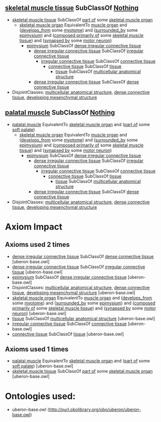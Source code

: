 ## [skeletal muscle tissue](http://purl.obolibrary.org/obo/UBERON_0001134) SubClassOf [Nothing](http://www.w3.org/2002/07/owl#Nothing) ##

  - [skeletal muscle tissue](http://purl.obolibrary.org/obo/UBERON_0001134) SubClassOf [part of](http://purl.obolibrary.org/obo/BFO_0000050) some [skeletal muscle organ](http://purl.obolibrary.org/obo/UBERON_0014892)
    - [skeletal muscle organ](http://purl.obolibrary.org/obo/UBERON_0014892) EquivalentTo [muscle organ](http://purl.obolibrary.org/obo/UBERON_0001630) and ([develops_from](http://purl.obolibrary.org/obo/RO_0002202) some [myotome](http://purl.obolibrary.org/obo/UBERON_0003082)) and ([surrounded_by](http://purl.obolibrary.org/obo/RO_0002219) some [epimysium](http://purl.obolibrary.org/obo/UBERON_0011899)) and ([composed primarily of](http://purl.obolibrary.org/obo/RO_0002473) some [skeletal muscle tissue](http://purl.obolibrary.org/obo/UBERON_0001134)) and ([synapsed by](http://purl.obolibrary.org/obo/uberon/core#synapsed_by) some [motor neuron](http://purl.obolibrary.org/obo/CL_0000100))
      - [epimysium](http://purl.obolibrary.org/obo/UBERON_0011899) SubClassOf [dense irregular connective tissue](http://purl.obolibrary.org/obo/UBERON_0011822)
        - [dense irregular connective tissue](http://purl.obolibrary.org/obo/UBERON_0011822) SubClassOf [irregular connective tissue](http://purl.obolibrary.org/obo/UBERON_0011821)
          - [irregular connective tissue](http://purl.obolibrary.org/obo/UBERON_0011821) SubClassOf [connective tissue](http://purl.obolibrary.org/obo/UBERON_0002384)
            - [connective tissue](http://purl.obolibrary.org/obo/UBERON_0002384) SubClassOf [tissue](http://purl.obolibrary.org/obo/UBERON_0000479)
              - [tissue](http://purl.obolibrary.org/obo/UBERON_0000479) SubClassOf [multicellular anatomical structure](http://purl.obolibrary.org/obo/UBERON_0010000)
        - [dense irregular connective tissue](http://purl.obolibrary.org/obo/UBERON_0011822) SubClassOf [dense connective tissue](http://purl.obolibrary.org/obo/UBERON_0011823)
  -  DisjointClasses: [multicellular anatomical structure](http://purl.obolibrary.org/obo/UBERON_0010000), [dense connective tissue](http://purl.obolibrary.org/obo/UBERON_0011823), [developing mesenchymal structure](http://purl.obolibrary.org/obo/UBERON_0017650)


## [palatal muscle](http://purl.obolibrary.org/obo/UBERON_0003682) SubClassOf [Nothing](http://www.w3.org/2002/07/owl#Nothing) ##

  - [palatal muscle](http://purl.obolibrary.org/obo/UBERON_0003682) EquivalentTo [skeletal muscle organ](http://purl.obolibrary.org/obo/UBERON_0014892) and ([part of](http://purl.obolibrary.org/obo/BFO_0000050) some [soft palate](http://purl.obolibrary.org/obo/UBERON_0001733))
    - [skeletal muscle organ](http://purl.obolibrary.org/obo/UBERON_0014892) EquivalentTo [muscle organ](http://purl.obolibrary.org/obo/UBERON_0001630) and ([develops_from](http://purl.obolibrary.org/obo/RO_0002202) some [myotome](http://purl.obolibrary.org/obo/UBERON_0003082)) and ([surrounded_by](http://purl.obolibrary.org/obo/RO_0002219) some [epimysium](http://purl.obolibrary.org/obo/UBERON_0011899)) and ([composed primarily of](http://purl.obolibrary.org/obo/RO_0002473) some [skeletal muscle tissue](http://purl.obolibrary.org/obo/UBERON_0001134)) and ([synapsed by](http://purl.obolibrary.org/obo/uberon/core#synapsed_by) some [motor neuron](http://purl.obolibrary.org/obo/CL_0000100))
      - [epimysium](http://purl.obolibrary.org/obo/UBERON_0011899) SubClassOf [dense irregular connective tissue](http://purl.obolibrary.org/obo/UBERON_0011822)
        - [dense irregular connective tissue](http://purl.obolibrary.org/obo/UBERON_0011822) SubClassOf [irregular connective tissue](http://purl.obolibrary.org/obo/UBERON_0011821)
          - [irregular connective tissue](http://purl.obolibrary.org/obo/UBERON_0011821) SubClassOf [connective tissue](http://purl.obolibrary.org/obo/UBERON_0002384)
            - [connective tissue](http://purl.obolibrary.org/obo/UBERON_0002384) SubClassOf [tissue](http://purl.obolibrary.org/obo/UBERON_0000479)
              - [tissue](http://purl.obolibrary.org/obo/UBERON_0000479) SubClassOf [multicellular anatomical structure](http://purl.obolibrary.org/obo/UBERON_0010000)
        - [dense irregular connective tissue](http://purl.obolibrary.org/obo/UBERON_0011822) SubClassOf [dense connective tissue](http://purl.obolibrary.org/obo/UBERON_0011823)
  -  DisjointClasses: [multicellular anatomical structure](http://purl.obolibrary.org/obo/UBERON_0010000), [dense connective tissue](http://purl.obolibrary.org/obo/UBERON_0011823), [developing mesenchymal structure](http://purl.obolibrary.org/obo/UBERON_0017650)

# Axiom Impact 
## Axioms used 2 times
- [dense irregular connective tissue](http://purl.obolibrary.org/obo/UBERON_0011822) SubClassOf [dense connective tissue](http://purl.obolibrary.org/obo/UBERON_0011823) [uberon-base.owl]
- [dense irregular connective tissue](http://purl.obolibrary.org/obo/UBERON_0011822) SubClassOf [irregular connective tissue](http://purl.obolibrary.org/obo/UBERON_0011821) [uberon-base.owl]
- [epimysium](http://purl.obolibrary.org/obo/UBERON_0011899) SubClassOf [dense irregular connective tissue](http://purl.obolibrary.org/obo/UBERON_0011822) [uberon-base.owl]
-  DisjointClasses: [multicellular anatomical structure](http://purl.obolibrary.org/obo/UBERON_0010000), [dense connective tissue](http://purl.obolibrary.org/obo/UBERON_0011823), [developing mesenchymal structure](http://purl.obolibrary.org/obo/UBERON_0017650) [uberon-base.owl]
- [skeletal muscle organ](http://purl.obolibrary.org/obo/UBERON_0014892) EquivalentTo [muscle organ](http://purl.obolibrary.org/obo/UBERON_0001630) and ([develops_from](http://purl.obolibrary.org/obo/RO_0002202) some [myotome](http://purl.obolibrary.org/obo/UBERON_0003082)) and ([surrounded_by](http://purl.obolibrary.org/obo/RO_0002219) some [epimysium](http://purl.obolibrary.org/obo/UBERON_0011899)) and ([composed primarily of](http://purl.obolibrary.org/obo/RO_0002473) some [skeletal muscle tissue](http://purl.obolibrary.org/obo/UBERON_0001134)) and ([synapsed by](http://purl.obolibrary.org/obo/uberon/core#synapsed_by) some [motor neuron](http://purl.obolibrary.org/obo/CL_0000100)) [uberon-base.owl]
- [tissue](http://purl.obolibrary.org/obo/UBERON_0000479) SubClassOf [multicellular anatomical structure](http://purl.obolibrary.org/obo/UBERON_0010000) [uberon-base.owl]
- [irregular connective tissue](http://purl.obolibrary.org/obo/UBERON_0011821) SubClassOf [connective tissue](http://purl.obolibrary.org/obo/UBERON_0002384) [uberon-base.owl]
- [connective tissue](http://purl.obolibrary.org/obo/UBERON_0002384) SubClassOf [tissue](http://purl.obolibrary.org/obo/UBERON_0000479) [uberon-base.owl]

## Axioms used 1 times
- [palatal muscle](http://purl.obolibrary.org/obo/UBERON_0003682) EquivalentTo [skeletal muscle organ](http://purl.obolibrary.org/obo/UBERON_0014892) and ([part of](http://purl.obolibrary.org/obo/BFO_0000050) some [soft palate](http://purl.obolibrary.org/obo/UBERON_0001733)) [uberon-base.owl]
- [skeletal muscle tissue](http://purl.obolibrary.org/obo/UBERON_0001134) SubClassOf [part of](http://purl.obolibrary.org/obo/BFO_0000050) some [skeletal muscle organ](http://purl.obolibrary.org/obo/UBERON_0014892) [uberon-base.owl]



# Ontologies used: 
- uberon-base.owl (http://purl.obolibrary.org/obo/uberon/uberon-base.owl)
